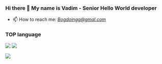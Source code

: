 ### Hi there 👋 My name is Vadim - Senior Hello World developer 

- 📫 How to reach me: <i>Bogdoingg@gmal.com</i>
<!--
- 🔭 My website: <b>https://bogdoing.github.io</b>
-->

### TOP language

![](https://github-profile-summary-cards.vercel.app/api/cards/repos-per-language?username=Bogdoing&theme=solarized_dark)
![](https://github-profile-summary-cards.vercel.app/api/cards/most-commit-language?username=Bogdoing&theme=solarized_dark)

![](https://github-profile-summary-cards.vercel.app/api/cards/profile-details?username=Bogdoing&theme=solarized_dark)

<!--
![](https://github-profile-summary-cards.vercel.app/api/cards/repos-per-language?username=Bogdoing&theme=solarized_dark)
![](https://github-profile-summary-cards.vercel.app/api/cards/most-commit-language?username=Bogdoing&theme=solarized_dark)

![](https://github-profile-summary-cards.vercel.app/api/cards/profile-details?username=Bogdoing&theme=solarized_dark)
-->


<!--
- 🔭 I’m currently working on: <b>https://bogdoing.github.io</b>
- 🔭 I’m currently working on ...
- 🌱 I’m currently learning ...
- 👯 I’m looking to collaborate on ...
- 🤔 I’m looking for help with ...
- 💬 Ask me about ...
- 📫 How to reach me: ...
- 😄 Pronouns: ...
- ⚡ Fun fact: ...
<b>https://bogdoing.github.io</b>
[![GitHub Streak](https://github-readme-streak-stats.herokuapp.com/?user=Bogdoing)](https://git.io/streak-stats)

![](https://github-profile-summary-cards.vercel.app/api/cards/repos-per-language?username=Bogdoing&theme=solarized_dark)![](https://github-profile-summary-cards.vercel.app/api/cards/most-commit-language?username=Bogdoing&theme=solarized_dark)

[![Top Langs](https://github-readme-stats.vercel.app/api/top-langs/?username=Bogdoing&layout=compact)](https://github.com/anuraghazra/github-readme-stats)
[![Top Langs](https://github-readme-stats.vercel.app/api/top-langs/?username=Bogdoing&theme=dracula&layout=compact)](https://github.com/anuraghazra/github-readme-stats)
[![Top Langs](https://github-readme-stats.vercel.app/api/top-langs/?username=Bogdoing&layout=full)](https://github.com/anuraghazra/github-readme-stats)
[![trophy](https://github-profile-trophy.vercel.app/?username=Bogdoing)](https://github.com/ryo-ma/github-profile-trophy)

Карточка профиля: 
![](https://github-profile-summary-cards.vercel.app/api/cards/profile-details?username=Bogdoing&theme=solarized_dark)
-->

